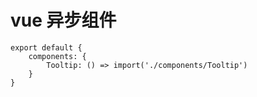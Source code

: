 # vue 异步组件

```vue
export default { 
    components: { 
        Tooltip: () => import('./components/Tooltip')
    }
}
```
